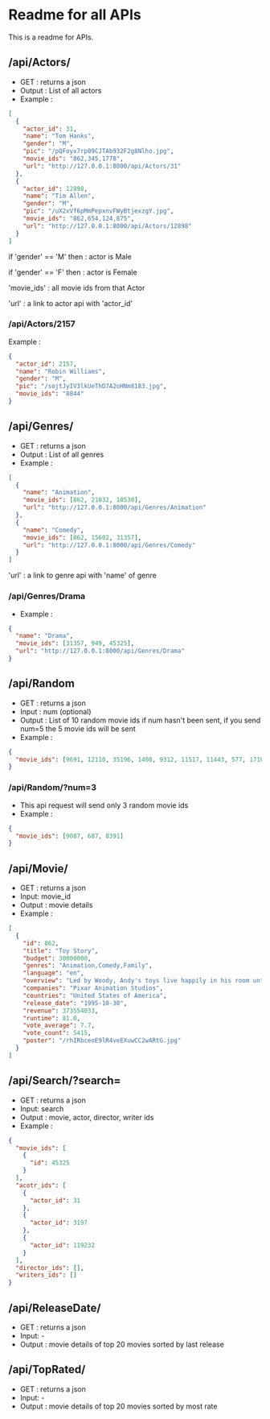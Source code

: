 # Readme for all APIs

This is a readme for APIs.

## /api/Actors/

- GET : returns a json
- Output : List of all actors
- Example :

```json
[
  {
    "actor_id": 31,
    "name": "Tom Hanks",
    "gender": "M",
    "pic": "/pQFoyx7rp09CJTAb932F2g8Nlho.jpg",
    "movie_ids": "862,345,1778",
    "url": "http://127.0.0.1:8000/api/Actors/31"
  },
  {
    "actor_id": 12898,
    "name": "Tim Allen",
    "gender": "M",
    "pic": "/uX2xVf6pMmPepxnvFWyBtjexzgY.jpg",
    "movie_ids": "862,654,124,875",
    "url": "http://127.0.0.1:8000/api/Actors/12898"
  }
]
```

if 'gender' == 'M' then : actor is Male

if 'gender' == 'F' then : actor is Female

'movie_ids' : all movie ids from that Actor

'url' : a link to actor api with 'actor_id'

### /api/Actors/2157

Example :

```json
{
  "actor_id": 2157,
  "name": "Robin Williams",
  "gender": "M",
  "pic": "/sojtJyIV3lkUeThD7A2oHNm8183.jpg",
  "movie_ids": "8844"
}
```

## /api/Genres/

- GET : returns a json
- Output : List of all genres
- Example :

```json
[
  {
    "name": "Animation",
    "movie_ids": [862, 21032, 10530],
    "url": "http://127.0.0.1:8000/api/Genres/Animation"
  },
  {
    "name": "Comedy",
    "movie_ids": [862, 15602, 31357],
    "url": "http://127.0.0.1:8000/api/Genres/Comedy"
  }
]
```

'url' : a link to genre api with 'name' of genre

### /api/Genres/Drama

- Example :

```json
{
  "name": "Drama",
  "movie_ids": [31357, 949, 45325],
  "url": "http://127.0.0.1:8000/api/Genres/Drama"
}
```

## /api/Random

- GET : returns a json
- Input : num (optional)
- Output : List of 10 random movie ids if num hasn't been sent, if you send num=5 the 5 movie ids will be sent
- Example :

```json
{
  "movie_ids": [9691, 12110, 35196, 1408, 9312, 11517, 11443, 577, 1710, 10530]
}
```

### /api/Random/?num=3

- This api request will send only 3 random movie ids
- Example :

```json
{
  "movie_ids": [9087, 687, 8391]
}
```

## /api/Movie/

- GET : returns a json
- Input: movie_id
- Output : movie details
- Example :

```json
[
  {
    "id": 862,
    "title": "Toy Story",
    "budget": 30000000,
    "genres": "Animation,Comedy,Family",
    "language": "en",
    "overview": "Led by Woody, Andy's toys live happily in his room until Andy's birthday brings Buzz Lightyear onto the scene. Afraid of losing his place in Andy's heart, Woody plots against Buzz. But when circumstances separate Buzz and Woody from their owner, the duo eventually learns to put aside their differences.",
    "companies": "Pixar Animation Studios",
    "countries": "United States of America",
    "release_date": "1995-10-30",
    "revenue": 373554033,
    "runtime": 81.0,
    "vote_average": 7.7,
    "vote_count": 5415,
    "poster": "/rhIRbceoE9lR4veEXuwCC2wARtG.jpg"
  }
]
```

## /api/Search/?search=

- GET : returns a json
- Input: search
- Output : movie, actor, director, writer ids
- Example :

```json
{
  "movie_ids": [
    {
      "id": 45325
    }
  ],
  "acotr_ids": [
    {
      "actor_id": 31
    },
    {
      "actor_id": 3197
    },
    {
      "actor_id": 119232
    }
  ],
  "director_ids": [],
  "writers_ids": []
}
```

## /api/ReleaseDate/

- GET : returns a json
- Input: -
- Output : movie details of top 20 movies sorted by last release

## /api/TopRated/

- GET : returns a json
- Input: -
- Output : movie details of top 20 movies sorted by most rate
